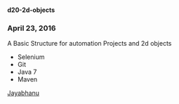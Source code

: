 #### d20-2d-objects

### April 23, 2016

A Basic Structure for automation Projects and 2d objects

* Selenium
* Git
* Java 7
* Maven

[Jayabhanu](http://salceforce.com)
